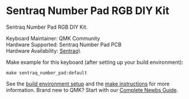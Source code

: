 # Sentraq Number Pad RGB DIY Kit

Sentraq Number Pad RGB DIY Kit.

Keyboard Maintainer: QMK Community\
Hardware Supported: Sentraq Number Pad PCB\
Hardware Availability: [Sentraq](https://sentraq.com/collections/kits/products/number-pad-rgb-kit)\

Make example for this keyboard (after setting up your build environment):

    make sentraq_number_pad:default

See the [build environment setup](https://docs.qmk.fm/#/getting_started_build_tools) and the [make instructions](https://docs.qmk.fm/#/getting_started_make_guide) for more information. Brand new to QMK? Start with our [Complete Newbs Guide](https://docs.qmk.fm/#/newbs).
